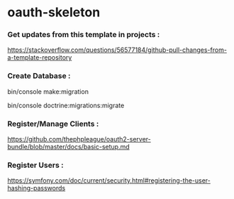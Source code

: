 # oauth-skeleton

### Get updates from this template in projects :
https://stackoverflow.com/questions/56577184/github-pull-changes-from-a-template-repository

### Create Database :
bin/console make:migration

bin/console doctrine:migrations:migrate

### Register/Manage Clients :
https://github.com/thephpleague/oauth2-server-bundle/blob/master/docs/basic-setup.md

### Register Users :
https://symfony.com/doc/current/security.html#registering-the-user-hashing-passwords
